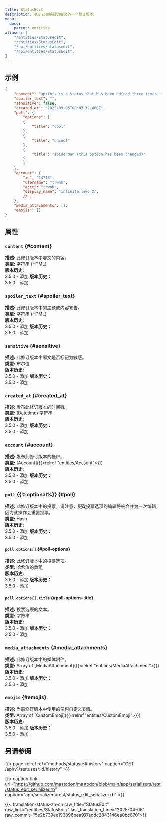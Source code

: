 ```yaml
---
title: StatusEdit
description: 表示已被编辑的嘟文的一个修订版本。
menu:
  docs:
    parent: entities
aliases: [
	"/entities/statusedit",
	"/entities/StatusEdit",
	"/api/entities/statusedit",
	"/api/entities/StatusEdit",
]
---
```


## 示例

```json
{
	"content": "<p>this is a status that has been edited three times. this time a poll has been added.</p>",
	"spoiler_text": "",
	"sensitive": false,
	"created_at": "2022-09-05T00:03:32.480Z",
	"poll": {
		"options": [
		{
			"title": "cool"
		},
		{
			"title": "uncool"
		},
		{
			"title": "spiderman (this option has been changed)"
		}
		]
	},
	"account": {
		"id": "14715",
		"username": "trwnh",
		"acct": "trwnh",
		"display_name": "infinite love ⴳ",
		// ...
	},
	"media_attachments": [],
	"emojis": []
}
```

## 属性

### `content` {#content}

**描述:** 此修订版本中嘟文的内容。\
**类型:** 字符串 (HTML)\
**版本历史:**\
3.5.0 - 添加
**版本历史：**\
3.5.0 - 添加

### `spoiler_text` {#spoiler_text}

**描述:** 此修订版本中的主题或内容警告。\
**类型:** 字符串 (HTML)\
**版本历史:**\
3.5.0 - 添加
**版本历史：**\
3.5.0 - 添加

### `sensitive` {#sensitive}

**描述:** 此修订版本中嘟文是否标记为敏感。\
**类型:** 布尔值\
**版本历史:**\
3.5.0 - 添加
**版本历史：**\
3.5.0 - 添加

### `created_at` {#created_at}

**描述:** 发布此修订版本的时间戳。\
**类型:** ([Datetime](/api/datetime-format#datetime)) 字符串\
**版本历史:**\
3.5.0 - 添加
**版本历史：**\
3.5.0 - 添加

### `account` {#account}

**描述:** 发布此修订版本的帐户。\
**类型:** [Account]({{<relref "entities/Account">}})\
**版本历史:**\
3.5.0 - 添加
**版本历史：**\
3.5.0 - 添加

### `poll` {{%optional%}} {#poll}

**描述:** 此修订版本中的投票。请注意，更改投票选项的编辑将被合并为一次编辑，因为此操作会重置投票。\
**类型:** Hash\
**版本历史:**\
3.5.0 - 添加
**版本历史：**\
3.5.0 - 添加

#### `poll.options[]` {#poll-options}

**描述:** 此修订版本中的投票选项。\
**类型:** 哈希值的数组\
**版本历史:**\
3.5.0 - 添加
**版本历史：**\
3.5.0 - 添加

#### `poll.options[].title` {#poll-options-title}

**描述:** 投票选项的文本。\
**类型:** 字符串\
**版本历史:**\
3.5.0 - 添加
**版本历史：**\
3.5.0 - 添加

### `media_attachments` {#media_attachments}

**描述:** 此修订版本中的媒体附件。\
**类型:** Array of [MediaAttachment]({{<relref "entities/MediaAttachment">}})\
**版本历史:**\
3.5.0 - 添加
**版本历史：**\
3.5.0 - 添加

### `emojis` {#emojis}

**描述:** 当前修订版本中使用的任何自定义表情。\
**类型:** Array of [CustomEmoji]({{<relref "entities/CustomEmoji">}})\
**版本历史:**\
3.5.0 - 添加
**版本历史：**\
3.5.0 - 添加

## 另请参阅

{{< page-relref ref="methods/statuses#history" caption="GET /api/v1/statuses/:id/history" >}}

{{< caption-link url="https://github.com/mastodon/mastodon/blob/main/app/serializers/rest/status_edit_serializer.rb" caption="app/serializers/rest/status_edit_serializer.rb" >}}

{{< translation-status-zh-cn raw_title="StatusEdit" raw_link="/entities/StatusEdit/" last_translation_time="2025-04-06" raw_commit="5e2b739ee193896bea937addc2843146ea0bc870">}}
